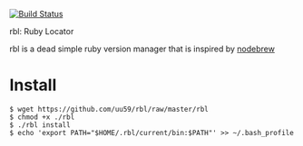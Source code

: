 [![Build Status](https://travis-ci.org/uu59/rbl.png?branch=master)](https://travis-ci.org/uu59/rbl)

rbl: Ruby Locator

rbl is a dead simple ruby version manager that is inspired by [nodebrew](https://github.com/hokaccha/nodebrew)

# Install

    $ wget https://github.com/uu59/rbl/raw/master/rbl
    $ chmod +x ./rbl
    $ ./rbl install
    $ echo 'export PATH="$HOME/.rbl/current/bin:$PATH"' >> ~/.bash_profile
